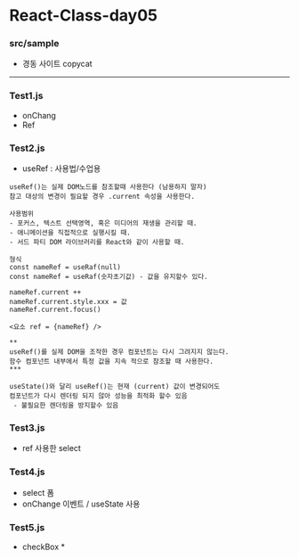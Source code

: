 # React-Class-day05

### src/sample 
- 경동 사이트 copycat
---

### Test1.js
- onChang
- Ref 

### Test2.js
-  useRef : 사용법/수업용
```
useRef()는 실제 DOM노드를 참조할때 사용한다 (남용하지 말자)
참고 대상의 변경이 필요할 경우 .current 속성을 사용한다.

사용범위
- 포커스, 텍스트 선택영역, 혹은 미디어의 재생을 관리할 때.
- 애니메이션을 직접적으로 실행시킬 때.
- 서드 파티 DOM 라이브러리를 React와 같이 사용할 때.

형식
const nameRef = useRaf(null)
const nameRef = useRaf(숫자초기값) - 값을 유지할수 있다.

nameRef.current ++
nameRef.current.style.xxx = 값
nameRef.current.focus()

<요소 ref = {nameRef} />

**
useRef()를 실제 DOM을 조작한 경우 컴포넌트는 다시 그려지지 않는다.
함수 컴포넌트 내부에서 특정 값을 지속 적으로 참조할 때 사용한다.
***

useState()와 달리 useRef()는 현재 (current) 값이 변경되어도
컴포넌트가 다시 렌더링 되지 않아 성능을 최적화 할수 있음
 - 불필요한 렌더링을 방지할수 있음
```

### Test3.js
- ref 사용한 select

### Test4.js
- select 폼 
- onChange 이벤트 / useState 사용

### Test5.js
- checkBox *


